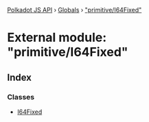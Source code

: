 [Polkadot JS API](../README.md) › [Globals](../globals.md) › ["primitive/I64Fixed"](_primitive_i64fixed_.md)

# External module: "primitive/I64Fixed"

## Index

### Classes

* [I64Fixed](../classes/_primitive_i64fixed_.i64fixed.md)
